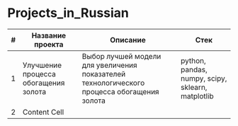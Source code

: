 # Projects_in_Russian
| # | Название проекта | Описание| Стек |
| ------- | ------------- | --------| -----|
| 1  | 	Улучшение процесса обогащения золота  | Выбор лучшей модели для увеличения показателей технологического процесса обогащения золота   | python, pandas, numpy, scipy, sklearn, matplotlib  |
| 2  | Content Cell  |   |   | 
